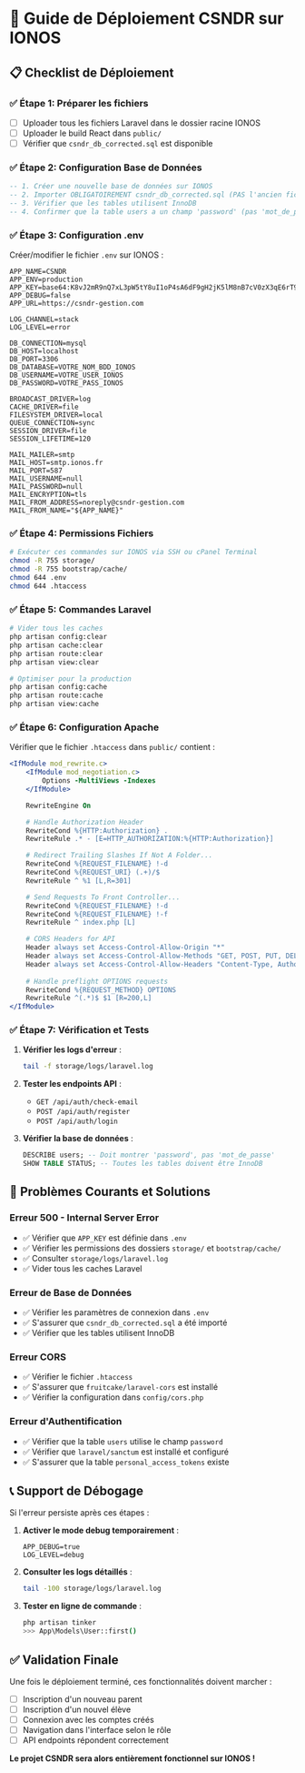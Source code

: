 # 🚀 Guide de Déploiement CSNDR sur IONOS

## 📋 Checklist de Déploiement

### ✅ **Étape 1: Préparer les fichiers**
- [ ] Uploader tous les fichiers Laravel dans le dossier racine IONOS
- [ ] Uploader le build React dans `public/`
- [ ] Vérifier que `csndr_db_corrected.sql` est disponible

### ✅ **Étape 2: Configuration Base de Données**
```sql
-- 1. Créer une nouvelle base de données sur IONOS
-- 2. Importer OBLIGATOIREMENT csndr_db_corrected.sql (PAS l'ancien fichier)
-- 3. Vérifier que les tables utilisent InnoDB
-- 4. Confirmer que la table users a un champ 'password' (pas 'mot_de_passe')
```

### ✅ **Étape 3: Configuration .env**
Créer/modifier le fichier `.env` sur IONOS :

```env
APP_NAME=CSNDR
APP_ENV=production
APP_KEY=base64:K8vJ2mR9nQ7xL3pW5tY8uI1oP4sA6dF9gH2jK5lM8nB7cV0zX3qE6rT9yU2iO5pS
APP_DEBUG=false
APP_URL=https://csndr-gestion.com

LOG_CHANNEL=stack
LOG_LEVEL=error

DB_CONNECTION=mysql
DB_HOST=localhost
DB_PORT=3306
DB_DATABASE=VOTRE_NOM_BDD_IONOS
DB_USERNAME=VOTRE_USER_IONOS
DB_PASSWORD=VOTRE_PASS_IONOS

BROADCAST_DRIVER=log
CACHE_DRIVER=file
FILESYSTEM_DRIVER=local
QUEUE_CONNECTION=sync
SESSION_DRIVER=file
SESSION_LIFETIME=120

MAIL_MAILER=smtp
MAIL_HOST=smtp.ionos.fr
MAIL_PORT=587
MAIL_USERNAME=null
MAIL_PASSWORD=null
MAIL_ENCRYPTION=tls
MAIL_FROM_ADDRESS=noreply@csndr-gestion.com
MAIL_FROM_NAME="${APP_NAME}"
```

### ✅ **Étape 4: Permissions Fichiers**
```bash
# Exécuter ces commandes sur IONOS via SSH ou cPanel Terminal
chmod -R 755 storage/
chmod -R 755 bootstrap/cache/
chmod 644 .env
chmod 644 .htaccess
```

### ✅ **Étape 5: Commandes Laravel**
```bash
# Vider tous les caches
php artisan config:clear
php artisan cache:clear
php artisan route:clear
php artisan view:clear

# Optimiser pour la production
php artisan config:cache
php artisan route:cache
php artisan view:cache
```

### ✅ **Étape 6: Configuration Apache**
Vérifier que le fichier `.htaccess` dans `public/` contient :

```apache
<IfModule mod_rewrite.c>
    <IfModule mod_negotiation.c>
        Options -MultiViews -Indexes
    </IfModule>

    RewriteEngine On

    # Handle Authorization Header
    RewriteCond %{HTTP:Authorization} .
    RewriteRule .* - [E=HTTP_AUTHORIZATION:%{HTTP:Authorization}]

    # Redirect Trailing Slashes If Not A Folder...
    RewriteCond %{REQUEST_FILENAME} !-d
    RewriteCond %{REQUEST_URI} (.+)/$
    RewriteRule ^ %1 [L,R=301]

    # Send Requests To Front Controller...
    RewriteCond %{REQUEST_FILENAME} !-d
    RewriteCond %{REQUEST_FILENAME} !-f
    RewriteRule ^ index.php [L]

    # CORS Headers for API
    Header always set Access-Control-Allow-Origin "*"
    Header always set Access-Control-Allow-Methods "GET, POST, PUT, DELETE, OPTIONS"
    Header always set Access-Control-Allow-Headers "Content-Type, Authorization, X-Requested-With"
    
    # Handle preflight OPTIONS requests
    RewriteCond %{REQUEST_METHOD} OPTIONS
    RewriteRule ^(.*)$ $1 [R=200,L]
</IfModule>
```

### ✅ **Étape 7: Vérification et Tests**

1. **Vérifier les logs d'erreur** :
   ```bash
   tail -f storage/logs/laravel.log
   ```

2. **Tester les endpoints API** :
   - `GET /api/auth/check-email` 
   - `POST /api/auth/register`
   - `POST /api/auth/login`

3. **Vérifier la base de données** :
   ```sql
   DESCRIBE users; -- Doit montrer 'password', pas 'mot_de_passe'
   SHOW TABLE STATUS; -- Toutes les tables doivent être InnoDB
   ```

## 🚨 **Problèmes Courants et Solutions**

### Erreur 500 - Internal Server Error
- ✅ Vérifier que `APP_KEY` est définie dans `.env`
- ✅ Vérifier les permissions des dossiers `storage/` et `bootstrap/cache/`
- ✅ Consulter `storage/logs/laravel.log`
- ✅ Vider tous les caches Laravel

### Erreur de Base de Données
- ✅ Vérifier les paramètres de connexion dans `.env`
- ✅ S'assurer que `csndr_db_corrected.sql` a été importé
- ✅ Vérifier que les tables utilisent InnoDB

### Erreur CORS
- ✅ Vérifier le fichier `.htaccess`
- ✅ S'assurer que `fruitcake/laravel-cors` est installé
- ✅ Vérifier la configuration dans `config/cors.php`

### Erreur d'Authentification
- ✅ Vérifier que la table `users` utilise le champ `password`
- ✅ Vérifier que `laravel/sanctum` est installé et configuré
- ✅ S'assurer que la table `personal_access_tokens` existe

## 📞 **Support de Débogage**

Si l'erreur persiste après ces étapes :

1. **Activer le mode debug temporairement** :
   ```env
   APP_DEBUG=true
   LOG_LEVEL=debug
   ```

2. **Consulter les logs détaillés** :
   ```bash
   tail -100 storage/logs/laravel.log
   ```

3. **Tester en ligne de commande** :
   ```bash
   php artisan tinker
   >>> App\Models\User::first()
   ```

## ✅ **Validation Finale**

Une fois le déploiement terminé, ces fonctionnalités doivent marcher :
- [ ] Inscription d'un nouveau parent
- [ ] Inscription d'un nouvel élève
- [ ] Connexion avec les comptes créés
- [ ] Navigation dans l'interface selon le rôle
- [ ] API endpoints répondent correctement

**Le projet CSNDR sera alors entièrement fonctionnel sur IONOS !**
